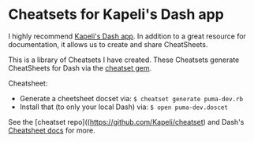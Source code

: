 # Cheatsets for Kapeli's Dash app

I highly recommend [Kapeli's Dash app](https://kapeli.com/dash).  In addition to a great resource for documentation, it allows us to create and share CheatSheets.

This is a library of Cheatsets I have created.  These Cheatsets generate CheatSheets for Dash via the [cheatset gem](https://github.com/Kapeli/cheatset).

Cheatsheet:
- Generate a cheetsheet docset via: `$ cheatset generate puma-dev.rb`
- Install that (to only your local Dash) via: `$ open puma-dev.doscet`

See the [cheatset repo]((https://github.com/Kapeli/cheatset) and Dash's [Cheatsheet docs](https://github.com/Kapeli/cheatsheets#readme) for more.
